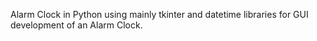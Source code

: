 Alarm Clock in Python using mainly tkinter and datetime libraries for GUI development of an Alarm Clock.
